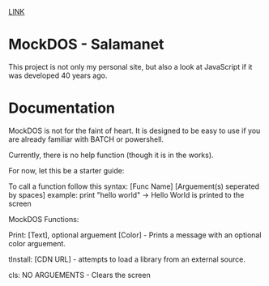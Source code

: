 <a href="https://salamandeenie.github.io/Salamanet/Project%20Terminally%20Online/index.html">LINK</a>
# MockDOS - Salamanet
This project is not only my personal site, but also a look at JavaScript if it was developed 40 years ago.

# Documentation
MockDOS is not for the faint of heart. It is designed to be easy to use if you are already familiar with BATCH or powershell.

Currently, there is no help function (though it is in the works).

For now, let this be a starter guide:

To call a function follow this syntax: [Func Name] [Arguement(s) seperated by spaces]
example: print "hello world" -> Hello World is printed to the screen

MockDOS Functions:

Print: [Text], optional arguement [Color] - Prints a message with an optional color arguement.

tInstall: [CDN URL] - attempts to load a library from an external source.

cls: NO ARGUEMENTS - Clears the screen
